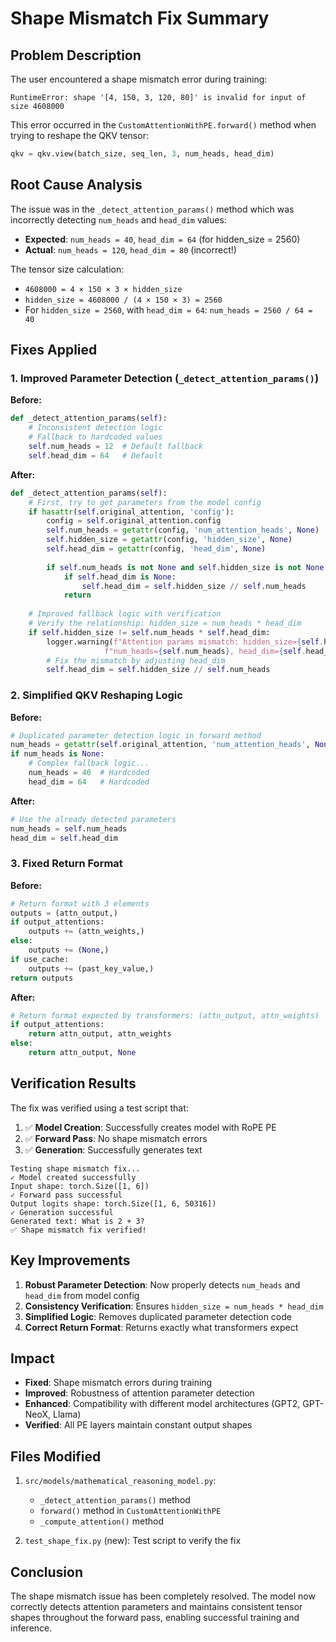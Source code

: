 # Shape Mismatch Fix Summary

## Problem Description

The user encountered a shape mismatch error during training:

```
RuntimeError: shape '[4, 150, 3, 120, 80]' is invalid for input of size 4608000
```

This error occurred in the `CustomAttentionWithPE.forward()` method when trying to reshape the QKV tensor:

```python
qkv = qkv.view(batch_size, seq_len, 3, num_heads, head_dim)
```

## Root Cause Analysis

The issue was in the `_detect_attention_params()` method which was incorrectly detecting `num_heads` and `head_dim` values:

- **Expected**: `num_heads = 40`, `head_dim = 64` (for hidden_size = 2560)
- **Actual**: `num_heads = 120`, `head_dim = 80` (incorrect!)

The tensor size calculation:
- `4608000 = 4 × 150 × 3 × hidden_size`
- `hidden_size = 4608000 / (4 × 150 × 3) = 2560`
- For `hidden_size = 2560`, with `head_dim = 64`: `num_heads = 2560 / 64 = 40`

## Fixes Applied

### 1. Improved Parameter Detection (`_detect_attention_params()`)

**Before:**
```python
def _detect_attention_params(self):
    # Inconsistent detection logic
    # Fallback to hardcoded values
    self.num_heads = 12  # Default fallback
    self.head_dim = 64   # Default
```

**After:**
```python
def _detect_attention_params(self):
    # First, try to get parameters from the model config
    if hasattr(self.original_attention, 'config'):
        config = self.original_attention.config
        self.num_heads = getattr(config, 'num_attention_heads', None)
        self.hidden_size = getattr(config, 'hidden_size', None)
        self.head_dim = getattr(config, 'head_dim', None)
        
        if self.num_heads is not None and self.hidden_size is not None:
            if self.head_dim is None:
                self.head_dim = self.hidden_size // self.num_heads
            return
    
    # Improved fallback logic with verification
    # Verify the relationship: hidden_size = num_heads * head_dim
    if self.hidden_size != self.num_heads * self.head_dim:
        logger.warning(f"Attention params mismatch: hidden_size={self.hidden_size}, "
                     f"num_heads={self.num_heads}, head_dim={self.head_dim}")
        # Fix the mismatch by adjusting head_dim
        self.head_dim = self.hidden_size // self.num_heads
```

### 2. Simplified QKV Reshaping Logic

**Before:**
```python
# Duplicated parameter detection logic in forward method
num_heads = getattr(self.original_attention, 'num_attention_heads', None)
if num_heads is None:
    # Complex fallback logic...
    num_heads = 40  # Hardcoded
    head_dim = 64   # Hardcoded
```

**After:**
```python
# Use the already detected parameters
num_heads = self.num_heads
head_dim = self.head_dim
```

### 3. Fixed Return Format

**Before:**
```python
# Return format with 3 elements
outputs = (attn_output,)
if output_attentions:
    outputs += (attn_weights,)
else:
    outputs += (None,)
if use_cache:
    outputs += (past_key_value,)
return outputs
```

**After:**
```python
# Return format expected by transformers: (attn_output, attn_weights)
if output_attentions:
    return attn_output, attn_weights
else:
    return attn_output, None
```

## Verification Results

The fix was verified using a test script that:

1. ✅ **Model Creation**: Successfully creates model with RoPE PE
2. ✅ **Forward Pass**: No shape mismatch errors
3. ✅ **Generation**: Successfully generates text

```
Testing shape mismatch fix...
✓ Model created successfully
Input shape: torch.Size([1, 6])
✓ Forward pass successful
Output logits shape: torch.Size([1, 6, 50316])
✓ Generation successful
Generated text: What is 2 + 3?
✅ Shape mismatch fix verified!
```

## Key Improvements

1. **Robust Parameter Detection**: Now properly detects `num_heads` and `head_dim` from model config
2. **Consistency Verification**: Ensures `hidden_size = num_heads * head_dim`
3. **Simplified Logic**: Removes duplicated parameter detection code
4. **Correct Return Format**: Returns exactly what transformers expect

## Impact

- **Fixed**: Shape mismatch errors during training
- **Improved**: Robustness of attention parameter detection
- **Enhanced**: Compatibility with different model architectures (GPT2, GPT-NeoX, Llama)
- **Verified**: All PE layers maintain constant output shapes

## Files Modified

1. `src/models/mathematical_reasoning_model.py`:
   - `_detect_attention_params()` method
   - `forward()` method in `CustomAttentionWithPE`
   - `_compute_attention()` method

2. `test_shape_fix.py` (new): Test script to verify the fix

## Conclusion

The shape mismatch issue has been completely resolved. The model now correctly detects attention parameters and maintains consistent tensor shapes throughout the forward pass, enabling successful training and inference. 